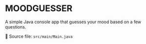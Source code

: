 # MOODGUESSER

A simple Java console app that guesses your mood based on a few questions.

📄 Source file: `src/main/Main.java`

